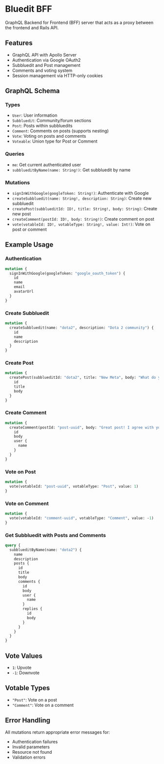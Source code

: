 # Bluedit BFF

GraphQL Backend for Frontend (BFF) server that acts as a proxy between the frontend and Rails API.

## Features

- GraphQL API with Apollo Server
- Authentication via Google OAuth2
- Subbluedit and Post management
- Comments and voting system
- Session management via HTTP-only cookies

## GraphQL Schema

### Types

- `User`: User information
- `Subbluedit`: Community/forum sections
- `Post`: Posts within subbluedits
- `Comment`: Comments on posts (supports nesting)
- `Vote`: Voting on posts and comments
- `Voteable`: Union type for Post or Comment

### Queries

- `me`: Get current authenticated user
- `subblueditByName(name: String!)`: Get subbluedit by name

### Mutations

- `signInWithGoogle(googleToken: String!)`: Authenticate with Google
- `createSubbluedit(name: String!, description: String)`: Create new subbluedit
- `createPost(subblueditId: ID!, title: String!, body: String)`: Create new post
- `createComment(postId: ID!, body: String!)`: Create comment on post
- `vote(votableId: ID!, votableType: String!, value: Int!)`: Vote on post or comment

## Example Usage

### Authentication
```graphql
mutation {
  signInWithGoogle(googleToken: "google_oauth_token") {
    id
    name
    email
    avatarUrl
  }
}
```

### Create Subbluedit
```graphql
mutation {
  createSubbluedit(name: "dota2", description: "Dota 2 community") {
    id
    name
    description
  }
}
```

### Create Post
```graphql
mutation {
  createPost(subblueditId: "dota2", title: "New Meta", body: "What do you think about the new meta?") {
    id
    title
    body
  }
}
```

### Create Comment
```graphql
mutation {
  createComment(postId: "post-uuid", body: "Great post! I agree with your analysis.") {
    id
    body
    user {
      name
    }
  }
}
```

### Vote on Post
```graphql
mutation {
  vote(votableId: "post-uuid", votableType: "Post", value: 1)
}
```

### Vote on Comment
```graphql
mutation {
  vote(votableId: "comment-uuid", votableType: "Comment", value: -1)
}
```

### Get Subbluedit with Posts and Comments
```graphql
query {
  subblueditByName(name: "dota2") {
    name
    description
    posts {
      id
      title
      body
      comments {
        id
        body
        user {
          name
        }
        replies {
          id
          body
        }
      }
    }
  }
}
```

## Vote Values

- `1`: Upvote
- `-1`: Downvote

## Votable Types

- `"Post"`: Vote on a post
- `"Comment"`: Vote on a comment

## Error Handling

All mutations return appropriate error messages for:
- Authentication failures
- Invalid parameters
- Resource not found
- Validation errors
